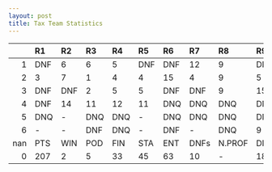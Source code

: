 ```yaml
---
layout: post 
title: Tax Team Statistics
--- 
```


|     | R1   | R2   | R3   | R4   | R5   | R6   | R7   | R8     | R9   | R10   | R11   | R12   | Points   | Pos   |
|----:|:-----|:-----|:-----|:-----|:-----|:-----|:-----|:-------|:-----|:------|:------|:------|:---------|:------|
|   1 | DNF  | 6    | 6    | 5    | DNF  | DNF  | 12   | 9      | DNF  | 7     | 13    | 2     | 94.0     | 4.0   |
|   2 | 3    | 7    | 1    | 4    | 4    | 15   | 4    | 9      | 5    | 6     | DNQ   | 14    | 55.0     | 6.0   |
|   3 | DNF  | DNF  | 2    | 5    | 5    | DNF  | DNF  | 9      | 15   | 1     | 15    | 10    | 0.0      | 15.0  |
|   4 | DNF  | 14   | 11   | 12   | 11   | DNQ  | DNQ  | DNQ    | DNQ  | DNF   | DNQ   | -     | 0.0      | 23.0  |
|   5 | DNQ  | -    | DNQ  | DNQ  | -    | DNQ  | DNQ  | DNQ    | DNQ  | DNQ   | DNQ   | -     | 2.0      | 17.0  |
|   6 | -    | -    | DNF  | DNQ  | -    | DNF  | -    | DNQ    | 9    | 16    | DNQ   | -     | 8.0      | Tax   |
| nan | PTS  | WIN  | POD  | FIN  | STA  | ENT  | DNFs | N.PROF | DNQ  | %FIN  | PPR   | BST   | CHA      | RNK   |
|   0 | 207  | 2    | 5    | 33   | 45   | 63   | 10   | -      | 18   | 73.3  | 3.29  | 1     | 0        | 9     |